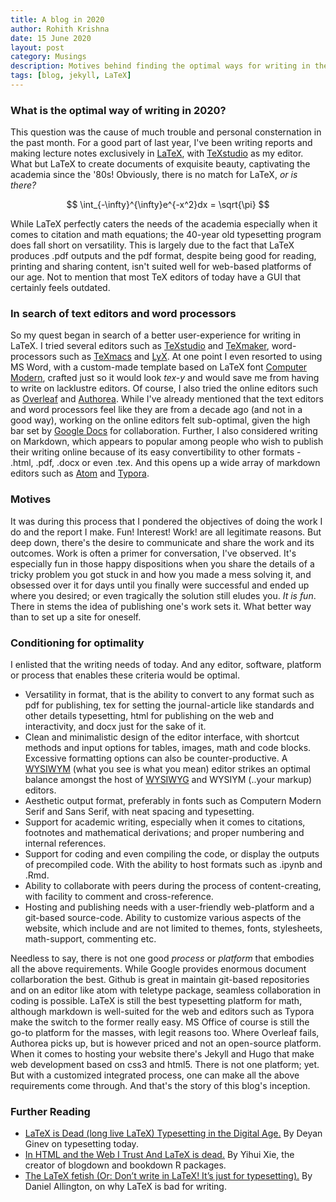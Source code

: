 ```yaml
---
title: A blog in 2020
author: Rohith Krishna
date: 15 June 2020
layout: post
category: Musings
description: Motives behind finding the optimal ways for writing in the digital age.
tags: [blog, jekyll, LaTeX]
---
```




### What is the optimal way of writing in 2020?

This question was the cause of much trouble and personal consternation in the past month. For a good part of last year, I've been writing reports and making lecture notes exclusively in [LaTeX](https://www.latex-project.org/), with [TeXstudio](https://texstudio.org/) as my editor. What but LaTeX to create documents of exquisite beauty, captivating the academia since the '80s! Obviously, there is no match for LaTeX, *or is there?*

$$
\int_{-\infty}^{\infty}e^{-x^2}dx = \sqrt{\pi}
$$

While LaTeX perfectly caters the needs of the academia especially when it comes to citation and math equations; the 40-year old typesetting program does fall short on versatility. This is largely due to the fact that LaTeX produces .pdf outputs and the pdf format, despite being good for reading, printing and sharing content, isn't suited well for web-based platforms of our age. Not to mention that most TeX editors of today have a GUI that certainly feels outdated.

### In search of text editors and word processors

So my quest began in search of a better user-experience for writing in LaTeX. I tried several editors such as [TeXstudio](https://texstudio.org/) and [TeXmaker](https://www.xm1math.net/texmaker/), word-processors such as [TeXmacs](http://www.texmacs.org/tmweb/home/welcome.en.html) and [LyX](https://www.lyx.org/). At one point I even resorted to using MS Word, with a custom-made template based on LaTeX font [Computer Modern](https://www.fontsquirrel.com/fonts/computer-modern), crafted just so it would look *tex-y* and would save me from having to write on lacklustre editors. Of course, I also tried the online editors such as [Overleaf](https://www.overleaf.com/) and [Authorea](https://www.authorea.com/).  While I've already mentioned that the text editors and word processors feel like they are from a decade ago (and not in a good way), working on the online editors felt sub-optimal, given the high bar set by [Google Docs](https://docs.google.com/) for collaboration. Further, I also considered writing on Markdown, which appears to popular among people who wish to publish their writing online because of its easy convertibility to other formats - .html, .pdf, .docx or even .tex. And this opens up a wide array of markdown editors such as [Atom](https://atom.io/) and [Typora](https://typora.io/).

### Motives

It was during this process that I pondered the objectives of doing the work I do and the report I make. Fun! Interest! Work! are all legitimate reasons. But deep down, there's the desire to communicate and share the work and its outcomes. Work is often a primer for conversation, I've observed. It's especially fun in those happy dispositions when you share the details of a tricky problem you got stuck in and how you made a mess solving it, and obsessed over it for days until you finally were successful and ended up where you desired; or even tragically the solution still eludes you. *It is fun*. There in stems the idea of publishing one's work sets it. What better way than to set up a site for oneself.


### Conditioning for optimality

I enlisted that the writing needs of today. And any editor, software, platform or process that enables these criteria would be optimal.

- Versatility in format, that is the ability to convert to any format such as pdf for publishing, tex for setting the journal-article like standards and other details typesetting, html for publishing on the web and interactivity, and docx just for the sake of it.
- Clean and minimalistic design of the editor interface, with shortcut methods and input options for tables, images, math and code blocks. Excessive formatting options can also be counter-productive. A [WYSIWYM](https://en.wikipedia.org/wiki/WYSIWYM) (what you see is what you mean) editor strikes an optimal balance amongst the host of [WYSIWYG](https://en.wikipedia.org/wiki/WYSIWYG) and WYSIYM (..your markup) editors.
- Aesthetic output format, preferably in fonts such as Computern Modern Serif and Sans Serif, with neat spacing and typesetting.
- Support for academic writing, especially when it comes to citations, footnotes and mathematical derivations; and proper numbering and internal references.
- Support for coding and even compiling the code, or display the outputs of precompiled code. With the ability to host formats such as .ipynb and .Rmd.
- Ability to collaborate with peers during the process of content-creating, with facility to comment and cross-reference.
- Hosting and publishing needs with a user-friendly web-platform and a git-based source-code. Ability to customize various aspects of the website, which include and are not limited to themes, fonts, stylesheets, math-support, commenting etc.

Needless to say, there is not one good *process* or *platform* that embodies all the above requirements. While Google provides enormous document collarboration the best. Github is great in maintain git-based repositories and on an editor like atom with teletype package, seamless collaboration in coding is possible. LaTeX is still the best typesetting platform for math, although markdown is well-suited for the web and editors such as Typora make the switch to the former really easy. MS Office of course is still the go-to platform for the masses, with legit reasons too. Where Overleaf fails, Authorea picks up, but is however priced and not an open-source platform. When it comes to hosting your website there's Jekyll and Hugo that make web development based on css3 and html5. There is not one platform; yet. But with a customized integrated process, one can make all the above requirements come through. And that's the story of this blog's inception.


### Further Reading

- [LaTeX is Dead (long live LaTeX) Typesetting in the Digital Age.](https://www.authorea.com/users/5713/articles/19359-latex-is-dead-long-live-latex-typesetting-in-the-digital-age) By Deyan Ginev on typesetting today.
- [In HTML and the Web I Trust And LaTeX is dead.](https://yihui.org/en/2018/07/in-html-i-trust/)  By Yihui Xie, the creator of blogdown and bookdown R packages.
- [The LaTeX fetish (Or: Don’t write in LaTeX! It’s just for typesetting).](http://www.danielallington.net/2016/09/the-latex-fetish/)  By Daniel Allington, on why LaTeX is bad for writing.
